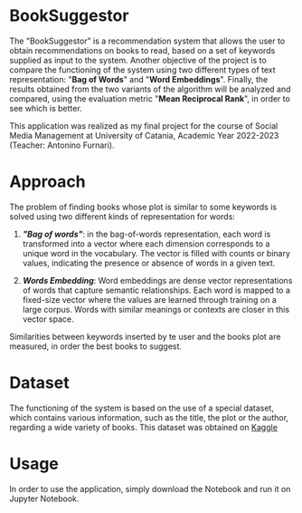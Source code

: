 # BookSuggestor
The "BookSuggestor" is a recommendation system that allows the user to obtain recommendations on books to read, based on a set of keywords supplied as input to the system. 
Another objective of the project is to compare the functioning of the system using two different types of text representation: "**Bag of Words**" and "**Word Embeddings**".
Finally, the results obtained from the two variants of the algorithm will be analyzed and compared, using the evaluation metric "**Mean Reciprocal Rank**", in order to see which is better.

This application was realized as my final project for the course of Social Media Management at University of Catania, Academic Year 2022-2023 (Teacher: Antonino Furnari).

# Approach
The problem of finding books whose plot is similar to some keywords is solved using two different kinds of representation for words:

1. ***"Bag of words"***: in the bag-of-words representation, each word is transformed into a vector where each dimension corresponds to a unique word in the vocabulary. The vector is filled with counts or binary values, indicating the presence or absence of words in a given text.
   
2. ***Words Embedding***: Word embeddings are dense vector representations of words that capture semantic relationships. Each word is mapped to a fixed-size vector where the values are learned through training on a large corpus. Words with similar meanings or contexts are closer in this vector space. 

Similarities between keywords inserted by te user and the books plot are measured, in order the best books to suggest.

# Dataset
The functioning of the system is based on the use of a special dataset, which contains various information, such as the title, the plot or the author, regarding a wide variety of books.
This dataset was obtained on [Kaggle](https://www.kaggle.com/datasets)

# Usage
In order to use the application, simply download the Notebook and run it on Jupyter Notebook.
